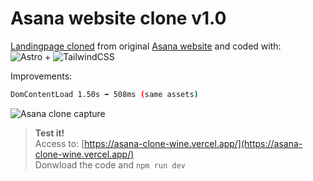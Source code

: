 # Asana website clone v1.0

[Landingpage cloned](https://asana-clone-wine.vercel.app/) from original [Asana website](https://asana.com/) and coded with:  
![Astro](https://img.shields.io/badge/astro-%232C2052.svg?style=for-the-badge&logo=astro&logoColor=white) + ![TailwindCSS](https://img.shields.io/badge/tailwindcss-%2338B2AC.svg?style=for-the-badge&logo=tailwind-css&logoColor=white)  
  
Improvements:
```sh
DomContentLoad 1.50s ➡️ 508ms (same assets)
```
  
![Asana clone capture](https://asana-clone-wine.vercel.app/images/capture.jpg)
  
> **Test it!**  
> Access to: [https://asana-clone-wine.vercel.app/](https://asana-clone-wine.vercel.app/)  
> Donwload the code and `npm run dev`  
